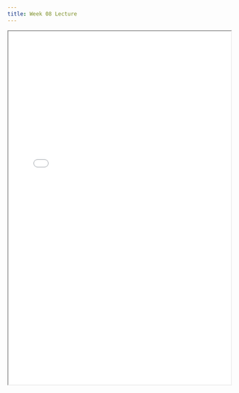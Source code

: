 ```yaml
---
title: Week 08 Lecture
---
```


<iframe src="/lectures/week-08.pdf" width="100%" height="800"></iframe>

